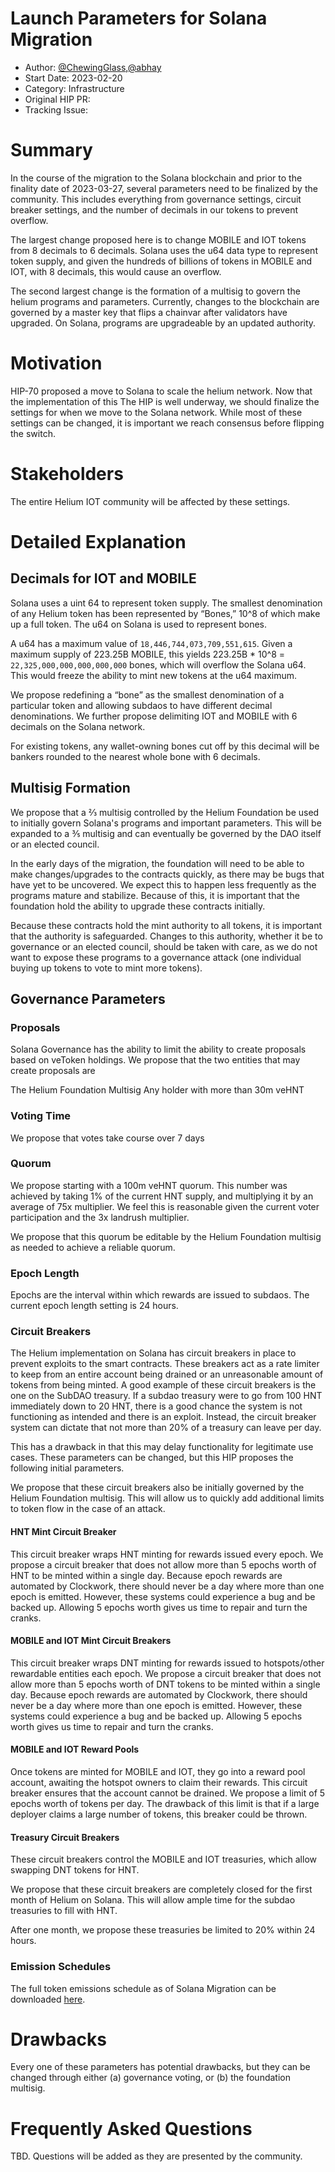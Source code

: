 # Launch Parameters for Solana Migration

- Author: [@ChewingGlass](https://github.com/ChewingGlass),[@abhay](https://github.com/abhay)
- Start Date: 2023-02-20
- Category: Infrastructure
- Original HIP PR: <!-- leave this empty; maintainer will fill in ID of this pull request -->
- Tracking Issue: <!-- leave this empty; maintainer will create a discussion issue -->

# Summary

In the course of the migration to the Solana blockchain and prior to the finality date of
2023-03-27, several parameters need to be finalized by the community. This includes everything from
governance settings, circuit breaker settings, and the number of decimals in our tokens to prevent
overflow.

The largest change proposed here is to change MOBILE and IOT tokens from 8 decimals to 6 decimals.
Solana uses the u64 data type to represent token supply, and given the hundreds of billions of
tokens in MOBILE and IOT, with 8 decimals, this would cause an overflow.

The second largest change is the formation of a multisig to govern the helium programs and
parameters. Currently, changes to the blockchain are governed by a master key that flips a chainvar
after validators have upgraded. On Solana, programs are upgradeable by an updated authority.

# Motivation

HIP-70 proposed a move to Solana to scale the helium network. Now that the implementation of this
The HIP is well underway, we should finalize the settings for when we move to the Solana network. While
most of these settings can be changed, it is important we reach consensus before flipping the
switch.

# Stakeholders

The entire Helium IOT community will be affected by these settings.

# Detailed Explanation

## Decimals for IOT and MOBILE

Solana uses a uint 64 to represent token supply. The smallest denomination of any Helium token has
been represented by “Bones,” 10^8 of which make up a full token. The u64 on Solana is used to
represent bones.

A u64 has a maximum value of `18,446,744,073,709,551,615`. Given a maximum supply of 223.25B MOBILE,
this yields 223.25B \* 10^8 = `22,325,000,000,000,000,000` bones, which will overflow the Solana
u64. This would freeze the ability to mint new tokens at the u64 maximum.

We propose redefining a “bone” as the smallest denomination of a particular token and allowing subdaos
to have different decimal denominations. We further propose delimiting IOT and MOBILE with 6
decimals on the Solana network.

For existing tokens, any wallet-owning bones cut off by this decimal will be bankers rounded to the
nearest whole bone with 6 decimals.

## Multisig Formation

We propose that a ⅔ multisig controlled by the Helium Foundation be used to initially govern Solana's
programs and important parameters. This will be expanded to a ⅗ multisig and can
eventually be governed by the DAO itself or an elected council.

In the early days of the migration, the foundation will need to be able to make changes/upgrades to
the contracts quickly, as there may be bugs that have yet to be uncovered. We expect this to happen less frequently as the programs mature and stabilize. Because of this, it is important that the
foundation hold the ability to upgrade these contracts initially.

Because these contracts hold the mint authority to all tokens, it is important that the authority is
safeguarded. Changes to this authority, whether it be to governance or an elected council, should be
taken with care, as we do not want to expose these programs to a governance attack (one individual
buying up tokens to vote to mint more tokens).

## Governance Parameters

### Proposals

Solana Governance has the ability to limit the ability to create proposals based on veToken
holdings. We propose that the two entities that may create proposals are

The Helium Foundation Multisig Any holder with more than 30m veHNT

### Voting Time

We propose that votes take course over 7 days

### Quorum

We propose starting with a 100m veHNT quorum. This number was achieved by taking 1% of the current
HNT supply, and multiplying it by an average of 75x multiplier. We feel this is reasonable given the
current voter participation and the 3x landrush multiplier.

We propose that this quorum be editable by the Helium Foundation multisig as needed to achieve a
reliable quorum.

### Epoch Length

Epochs are the interval within which rewards are issued to subdaos. The current epoch length setting
is 24 hours.

### Circuit Breakers

The Helium implementation on Solana has circuit breakers in place to prevent exploits to the smart
contracts. These breakers act as a rate limiter to keep from an entire account being drained or an
unreasonable amount of tokens from being minted. A good example of these circuit breakers is the one
on the SubDAO treasury. If a subdao treasury were to go from 100 HNT immediately down to 20 HNT,
there is a good chance the system is not functioning as intended and there is an exploit. Instead,
the circuit breaker system can dictate that not more than 20% of a treasury can leave per day.

This has a drawback in that this may delay functionality for legitimate use cases. These parameters
can be changed, but this HIP proposes the following initial parameters.

We propose that these circuit breakers also be initially governed by the Helium Foundation multisig.
This will allow us to quickly add additional limits to token flow in the case of an attack.

#### HNT Mint Circuit Breaker

This circuit breaker wraps HNT minting for rewards issued every epoch. We propose a circuit breaker
that does not allow more than 5 epochs worth of HNT to be minted within a single day. Because epoch
rewards are automated by Clockwork, there should never be a day where more than one epoch is
emitted. However, these systems could experience a bug and be backed up. Allowing 5 epochs worth
gives us time to repair and turn the cranks.

#### MOBILE and IOT Mint Circuit Breakers

This circuit breaker wraps DNT minting for rewards issued to hotspots/other rewardable entities each
epoch. We propose a circuit breaker that does not allow more than 5 epochs worth of DNT tokens to be
minted within a single day. Because epoch rewards are automated by Clockwork, there should never be
a day where more than one epoch is emitted. However, these systems could experience a bug and be
backed up. Allowing 5 epochs worth gives us time to repair and turn the cranks.

#### MOBILE and IOT Reward Pools

Once tokens are minted for MOBILE and IOT, they go into a reward pool account, awaiting the hotspot
owners to claim their rewards. This circuit breaker ensures that the account cannot be drained. We
propose a limit of 5 epochs worth of tokens per day. The drawback of this limit is that if a large
deployer claims a large number of tokens, this breaker could be thrown.

#### Treasury Circuit Breakers

These circuit breakers control the MOBILE and IOT treasuries, which allow swapping DNT tokens for
HNT.

We propose that these circuit breakers are completely closed for the first month of Helium on Solana. This will allow ample time for the subdao treasuries to fill with HNT.

After one month, we propose these treasuries be limited to 20% within 24 hours.

### Emission Schedules

The full token emissions schedule as of Solana Migration can be downloaded
[here](./HIP-solana-parameters/token-emissions-as-of-solana-migration.pdf).

# Drawbacks

Every one of these parameters has potential drawbacks, but they can be changed through either (a)
governance voting, or (b) the foundation multisig.

# Frequently Asked Questions

TBD. Questions will be added as they are presented by the community.
